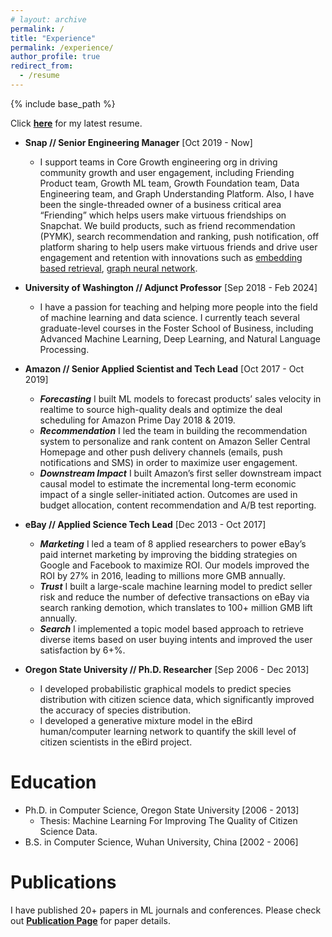 ```yaml
---
# layout: archive
permalink: /
title: "Experience"
permalink: /experience/
author_profile: true
redirect_from:
  - /resume
---
```


{% include base_path %}

Click __[here](https://drive.google.com/file/d/1yD3WFDSlbJ4WsxQ1OcuRKIScprwMPPnV/view?usp=sharing)__ for my latest resume.

* __Snap // Senior Engineering Manager__ [Oct 2019 - Now]
  * I support teams in Core Growth engineering org in driving community growth and user engagement, including Friending Product team, Growth ML team, Growth Foundation team, Data Engineering team, and Graph Understanding Platform. Also, I have been the single-threaded owner of a business critical area “Friending” which helps users make virtuous friendships on Snapchat. We build products, such as friend recommendation (PYMK), search recommendation and ranking, push notification, off platform sharing to help users make virtuous friends and drive user engagement and retention with innovations such as [embedding based retrieval](https://zariable.github.io/publication/sigir_2023), [graph neural network](https://zariable.github.io/publication/www_2021).

* __University of Washington // Adjunct Professor__ [Sep 2018 - Feb 2024]
  * I have a passion for teaching and helping more people into the field of machine learning and data science. I currently teach several graduate-level courses in the Foster School of Business, including Advanced Machine Learning, Deep Learning, and Natural Language Processing.

* __Amazon // Senior Applied Scientist and Tech Lead__ [Oct 2017 - Oct 2019]
  * **_Forecasting_** I built ML models to forecast products’ sales velocity in realtime to source high-quality deals and optimize the deal scheduling for Amazon Prime Day 2018 & 2019.
  * **_Recommendation_** I led the team in building the recommendation system to personalize and rank content on Amazon Seller Central Homepage and other push delivery channels (emails, push notifications and SMS) in order to maximize user engagement.
  * **_Downstream Impact_** I built Amazon’s first seller downstream impact causal model to estimate the incremental long-term economic impact of a single seller-initiated action. Outcomes are used in budget allocation, content recommendation and A/B test reporting.

* __eBay // Applied Science Tech Lead__ [Dec 2013 - Oct 2017]
  * **_Marketing_** I led a team of 8 applied researchers to power eBay’s paid internet marketing by improving the bidding strategies on Google and Facebook to maximize ROI. Our models improved the ROI by 27% in 2016, leading to millions more GMB annually.
  * **_Trust_** I built a large-scale machine learning model to predict seller risk and reduce the number of defective transactions on eBay via search ranking demotion, which translates to 100+ million GMB lift annually.
  * **_Search_** I implemented a topic model based approach to retrieve diverse items based on user buying intents and improved the user satisfaction by 6+%.

* __Oregon State University // Ph.D. Researcher__ [Sep 2006 - Dec 2013]
  * I developed probabilistic graphical models to predict species distribution with citizen science data, which significantly improved the accuracy of species distribution.
  * I developed a generative mixture model in the eBird human/computer learning network to quantify the skill level of citizen scientists in the eBird project.

Education
======
* Ph.D. in Computer Science, Oregon State University [2006 - 2013]
  * Thesis: Machine Learning For Improving The Quality of Citizen Science Data.
* B.S. in Computer Science, Wuhan University, China [2002 - 2006]

Publications
======
I have published 20+ papers in ML journals and conferences. Please check out __[Publication Page](https://zariable.github.io/publications/)__ for paper details. 
